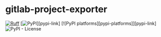# gitlab-project-exporter

[![Ruff](https://img.shields.io/endpoint?url=https://raw.githubusercontent.com/astral-sh/ruff/main/assets/badge/v2.json)](https://github.com/astral-sh/ruff)
[![PyPI](https://img.shields.io/pypi/v/gitlab-project-exporter)][pypi-link]
[![PyPI platforms][pypi-platforms]][pypi-link]
![PyPI - License](https://img.shields.io/pypi/l/gitlab-project-exporter)
